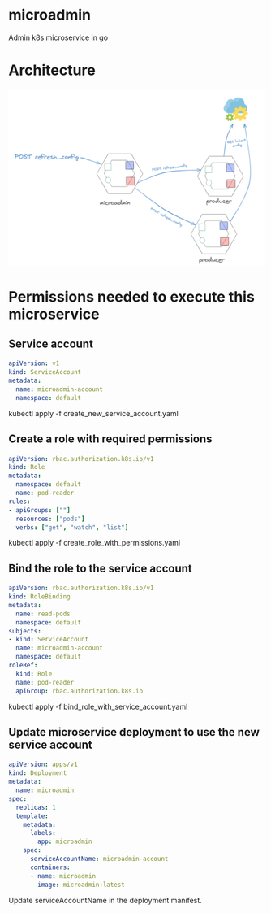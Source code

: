 # microadmin
Admin k8s microservice in go

# Architecture

![alt text](docs/microadmin_arch.png)

# Permissions needed to execute this microservice

## Service account

```yaml
apiVersion: v1
kind: ServiceAccount
metadata:
  name: microadmin-account
  namespace: default
```

kubectl apply -f create_new_service_account.yaml


## Create a role with required permissions

```yaml
apiVersion: rbac.authorization.k8s.io/v1
kind: Role
metadata:
  namespace: default
  name: pod-reader
rules:
- apiGroups: [""]
  resources: ["pods"]
  verbs: ["get", "watch", "list"]
```

kubectl apply -f create_role_with_permissions.yaml

## Bind the role to the service account

```yaml
apiVersion: rbac.authorization.k8s.io/v1
kind: RoleBinding
metadata:
  name: read-pods
  namespace: default
subjects:
- kind: ServiceAccount
  name: microadmin-account
  namespace: default
roleRef:
  kind: Role
  name: pod-reader
  apiGroup: rbac.authorization.k8s.io
```

kubectl apply -f bind_role_with_service_account.yaml

## Update microservice deployment to use the new service account

```yaml
apiVersion: apps/v1
kind: Deployment
metadata:
  name: microadmin
spec:
  replicas: 1
  template:
    metadata:
      labels:
        app: microadmin
    spec:
      serviceAccountName: microadmin-account
      containers:
      - name: microadmin
        image: microadmin:latest
```

Update serviceAccountName in the deployment manifest.